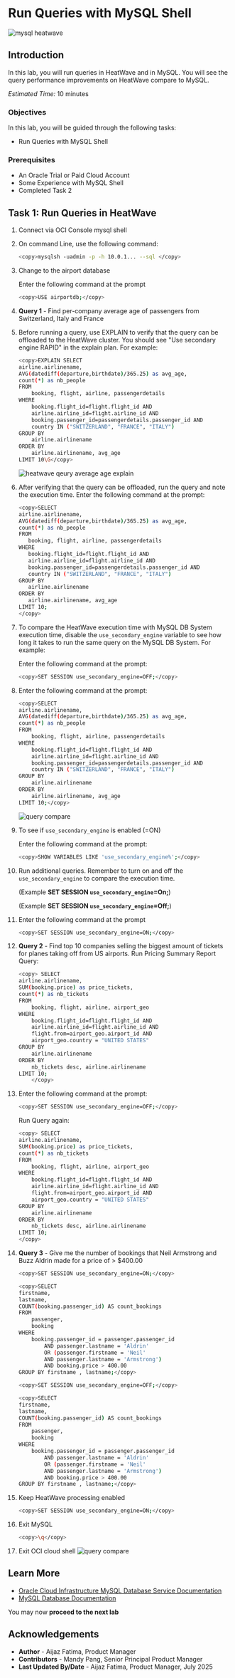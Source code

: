 # Run Queries with MySQL Shell

![mysql heatwave](./images/mysql-heatwave-logo.jpg "mysql heatwave")

## Introduction

In this lab, you will run queries in HeatWave and in MySQL. You will see the query performance improvements on HeatWave compare to MySQL.

_Estimated Time:_ 10 minutes

### Objectives

In this lab, you will be guided through the following tasks:

- Run Queries with MySQL Shell

### Prerequisites

- An Oracle Trial or Paid Cloud Account
- Some Experience with MySQL Shell
- Completed Task 2

## Task 1: Run Queries in HeatWave

1. Connect via OCI Console mysql shell

2. On command Line, use the following command:

    ```bash
    <copy>mysqlsh -uadmin -p -h 10.0.1... --sql </copy>
    ```

3. Change to the airport database

    Enter the following command at the prompt

    ```bash
    <copy>USE airportdb;</copy>
    ```

4. **Query 1** - Find per-company average age of passengers from Switzerland, Italy and France

5. Before running a query, use EXPLAIN to verify that the query can be offloaded to the HeatWave cluster. You should see "Use secondary engine RAPID" in the explain plan. For example:

    ```bash
    <copy>EXPLAIN SELECT
    airline.airlinename,
    AVG(datediff(departure,birthdate)/365.25) as avg_age,
    count(*) as nb_people
    FROM
        booking, flight, airline, passengerdetails
    WHERE
        booking.flight_id=flight.flight_id AND
        airline.airline_id=flight.airline_id AND
        booking.passenger_id=passengerdetails.passenger_id AND
        country IN ("SWITZERLAND", "FRANCE", "ITALY")
    GROUP BY
        airline.airlinename
    ORDER BY
        airline.airlinename, avg_age
    LIMIT 10\G</copy>
    ```

    ![heatwave qeury average age explain](./images/heatwave-qeury-explain.png "heatwave qeury average age explain")

6. After verifying that the query can be offloaded, run the query and note the execution time. Enter the following command at the prompt:

     ```bash
    <copy>SELECT
    airline.airlinename,
    AVG(datediff(departure,birthdate)/365.25) as avg_age,
    count(*) as nb_people
    FROM
        booking, flight, airline, passengerdetails
    WHERE
        booking.flight_id=flight.flight_id AND
        airline.airline_id=flight.airline_id AND
        booking.passenger_id=passengerdetails.passenger_id AND
        country IN ("SWITZERLAND", "FRANCE", "ITALY")
    GROUP BY
        airline.airlinename
    ORDER BY
        airline.airlinename, avg_age
    LIMIT 10;
    </copy>
    ```

7. To compare the HeatWave execution time with MySQL DB System execution time, disable the `use_secondary_engine` variable to see how long it takes to run the same query on the MySQL DB System. For example:

    Enter the following command at the prompt:

    ```bash
    <copy>SET SESSION use_secondary_engine=OFF;</copy>
    ```

8. Enter the following command at the prompt:

    ```bash
    <copy>SELECT
    airline.airlinename,
    AVG(datediff(departure,birthdate)/365.25) as avg_age,
    count(*) as nb_people
    FROM
        booking, flight, airline, passengerdetails
    WHERE
        booking.flight_id=flight.flight_id AND
        airline.airline_id=flight.airline_id AND
        booking.passenger_id=passengerdetails.passenger_id AND
        country IN ("SWITZERLAND", "FRANCE", "ITALY")
    GROUP BY
        airline.airlinename
    ORDER BY
        airline.airlinename, avg_age
    LIMIT 10;</copy>
    ```

    ![query compare](./images/heatwave-qeury-avg.png " query compare")

9. To see if `use_secondary_engine` is enabled (=ON)

    Enter the following command at the prompt:

    ```bash
    <copy>SHOW VARIABLES LIKE 'use_secondary_engine%';</copy>
    ```

10. Run additional queries. Remember to turn on and off the `use_secondary_engine`  to compare the execution time.

    (Example  **SET SESSION `use_secondary_engine`=On;**)

    (Example  **SET SESSION `use_secondary_engine`=Off;**)      

11. Enter the following command at the prompt

    ```bash
    <copy>SET SESSION use_secondary_engine=ON;</copy>
    ```

12. **Query 2** -  Find top 10 companies selling the biggest amount of tickets for planes taking off from US airports. Run Pricing Summary Report Query:

    ```bash
    <copy> SELECT
    airline.airlinename,
    SUM(booking.price) as price_tickets,
    count(*) as nb_tickets
    FROM
        booking, flight, airline, airport_geo
    WHERE
        booking.flight_id=flight.flight_id AND
        airline.airline_id=flight.airline_id AND
        flight.from=airport_geo.airport_id AND
        airport_geo.country = "UNITED STATES"
    GROUP BY
        airline.airlinename
    ORDER BY
        nb_tickets desc, airline.airlinename
    LIMIT 10;
        </copy>
    ```

13. Enter the following command at the prompt:

    ```bash
    <copy>SET SESSION use_secondary_engine=OFF;</copy>
    ```

    Run Query again:

    ```bash
    <copy> SELECT
    airline.airlinename,
    SUM(booking.price) as price_tickets,
    count(*) as nb_tickets
    FROM
        booking, flight, airline, airport_geo
    WHERE
        booking.flight_id=flight.flight_id AND
        airline.airline_id=flight.airline_id AND
        flight.from=airport_geo.airport_id AND
        airport_geo.country = "UNITED STATES"
    GROUP BY
        airline.airlinename
    ORDER BY
        nb_tickets desc, airline.airlinename
    LIMIT 10;
    </copy>
    ```

14. **Query 3** - Give me the number of bookings that Neil Armstrong and Buzz Aldrin made for a price of > $400.00

    ```bash
    <copy>SET SESSION use_secondary_engine=ON;</copy>
    ```

    ```bash
    <copy>SELECT
    firstname,
    lastname,
    COUNT(booking.passenger_id) AS count_bookings
    FROM
        passenger,
        booking
    WHERE
        booking.passenger_id = passenger.passenger_id
            AND passenger.lastname = 'Aldrin'
            OR (passenger.firstname = 'Neil'
            AND passenger.lastname = 'Armstrong')
            AND booking.price > 400.00
    GROUP BY firstname , lastname;</copy>
    ```

    ```bash
    <copy>SET SESSION use_secondary_engine=OFF;</copy>
    ```

    ```bash
    <copy>SELECT
    firstname,
    lastname,
    COUNT(booking.passenger_id) AS count_bookings
    FROM
        passenger,
        booking
    WHERE
        booking.passenger_id = passenger.passenger_id
            AND passenger.lastname = 'Aldrin'
            OR (passenger.firstname = 'Neil'
            AND passenger.lastname = 'Armstrong')
            AND booking.price > 400.00
    GROUP BY firstname , lastname;</copy>
    ```

15. Keep HeatWave processing enabled

    ```bash
    <copy>SET SESSION use_secondary_engine=ON;</copy>
    ```

16. Exit MySQL

    ```bash
    <copy>\q</copy>
    ```

17. Exit OCI cloud shell
    ![query compare](./images/heatwave-qeury-avg.png " query compare")


## Learn More

- [Oracle Cloud Infrastructure MySQL Database Service Documentation ](https://docs.cloud.oracle.com/en-us/iaas/MySQL-database)
- [MySQL Database Documentation](https://www.MySQL.com)

You may now **proceed to the next lab**

## Acknowledgements

- **Author** - Aijaz Fatima, Product Manager
- **Contributors** - Mandy Pang, Senior Principal Product Manager
- **Last Updated By/Date** - Aijaz Fatima, Product Manager, July 2025